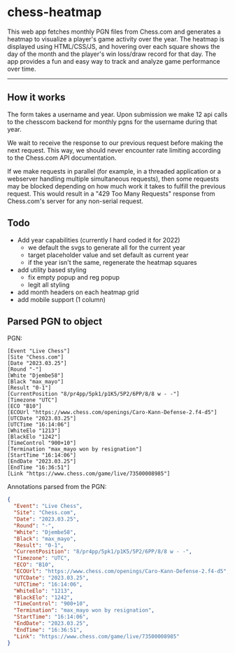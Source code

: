 # chess-heatmap

This web app fetches monthly PGN files from Chess.com and generates a heatmap to visualize a player's game activity over the year. The heatmap is displayed using HTML/CSS/JS, and hovering over each square shows the day of the month and the player's win loss/draw record for that day. The app provides a fun and easy way to track and analyze game performance over time.

---

## How it works

The form takes a username and year. Upon submission we make 12 api calls to the chesscom backend for monthly pgns for the username during that year.

We wait to receive the response to our previous request before making the next request. This way, we should never encounter rate limiting according to the Chess.com API documentation.

If we make requests in parallel (for example, in a threaded application or a webserver handling multiple simultaneous requests), then some requests may be blocked depending on how much work it takes to fulfill the previous request. This would result in a "429 Too Many Requests" response from Chess.com's server for any non-serial request.

## Todo

- Add year capabilities (currently I hard coded it for 2022)
  - we default the svgs to generate all for the current year
  - target placeholder value and set default as current year
  - if the year isn't the same, regenerate the heatmap squares
- add utility based styling
  - fix empty popup and reg popup
  - legit all styling
- add month headers on each heatmap grid
- add mobile support (1 column)

## Parsed PGN to object

PGN:

```
[Event "Live Chess"]
[Site "Chess.com"]
[Date "2023.03.25"]
[Round "-"]
[White "Djembe58"]
[Black "max_mayo"]
[Result "0-1"]
[CurrentPosition "8/pr4pp/5pk1/p1K5/5P2/6PP/8/8 w - -"]
[Timezone "UTC"]
[ECO "B10"]
[ECOUrl "https://www.chess.com/openings/Caro-Kann-Defense-2.f4-d5"]
[UTCDate "2023.03.25"]
[UTCTime "16:14:06"]
[WhiteElo "1213"]
[BlackElo "1242"]
[TimeControl "900+10"]
[Termination "max_mayo won by resignation"]
[StartTime "16:14:06"]
[EndDate "2023.03.25"]
[EndTime "16:36:51"]
[Link "https://www.chess.com/game/live/73500008985"]
```

Annotations parsed from the PGN:

```json
{
  "Event": "Live Chess",
  "Site": "Chess.com",
  "Date": "2023.03.25",
  "Round": "-",
  "White": "Djembe58",
  "Black": "max_mayo",
  "Result": "0-1",
  "CurrentPosition": "8/pr4pp/5pk1/p1K5/5P2/6PP/8/8 w - -",
  "Timezone": "UTC",
  "ECO": "B10",
  "ECOUrl": "https://www.chess.com/openings/Caro-Kann-Defense-2.f4-d5",
  "UTCDate": "2023.03.25",
  "UTCTime": "16:14:06",
  "WhiteElo": "1213",
  "BlackElo": "1242",
  "TimeControl": "900+10",
  "Termination": "max_mayo won by resignation",
  "StartTime": "16:14:06",
  "EndDate": "2023.03.25",
  "EndTime": "16:36:51",
  "Link": "https://www.chess.com/game/live/73500008985"
}
```
